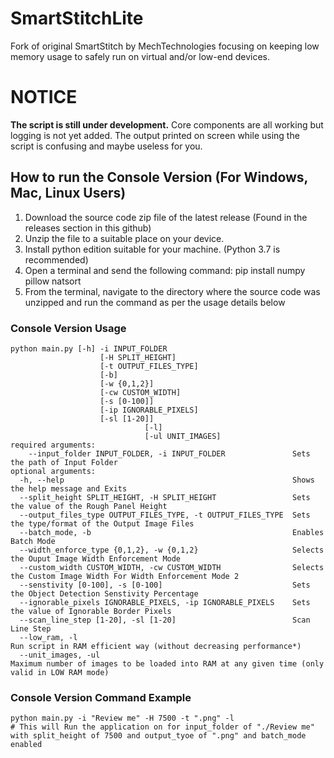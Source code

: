 # SmartStitchLite
Fork of original SmartStitch by MechTechnologies focusing on keeping low memory usage to safely run on virtual and/or low-end devices.

# NOTICE
**The script is still under development.**
Core components are all working but logging is not yet added. The output printed on screen while using the script is confusing and maybe useless for you.

## How to run the Console Version (For Windows, Mac, Linux Users)
1. Download the source code zip file of the latest release (Found in the releases section in this github)
2. Unzip the file to a suitable place on your device.
3. Install python edition suitable for your machine. (Python 3.7 is recommended)
4. Open a terminal and send the following command: pip install numpy pillow natsort
5. From the terminal, navigate to the directory where the source code was unzipped and run the command as per the usage details below

### Console Version Usage
```
python main.py [-h] -i INPUT_FOLDER
                    [-H SPLIT_HEIGHT]
                    [-t OUTPUT_FILES_TYPE]
                    [-b]
                    [-w {0,1,2}]
                    [-cw CUSTOM_WIDTH]
                    [-s [0-100]]
                    [-ip IGNORABLE_PIXELS]
                    [-sl [1-20]]
					          [-l]
					          [-ul UNIT_IMAGES]
required arguments:
    --input_folder INPUT_FOLDER, -i INPUT_FOLDER               Sets the path of Input Folder
optional arguments:
  -h, --help                                                   Shows the help message and Exits
  --split_height SPLIT_HEIGHT, -H SPLIT_HEIGHT                 Sets the value of the Rough Panel Height
  --output_files_type OUTPUT_FILES_TYPE, -t OUTPUT_FILES_TYPE  Sets the type/format of the Output Image Files
  --batch_mode, -b                                             Enables Batch Mode
  --width_enforce_type {0,1,2}, -w {0,1,2}                     Selects the Ouput Image Width Enforcement Mode
  --custom_width CUSTOM_WIDTH, -cw CUSTOM_WIDTH                Selects the Custom Image Width For Width Enforcement Mode 2
  --senstivity [0-100], -s [0-100]                             Sets the Object Detection Senstivity Percentage
  --ignorable_pixels IGNORABLE_PIXELS, -ip IGNORABLE_PIXELS    Sets the value of Ignorable Border Pixels
  --scan_line_step [1-20], -sl [1-20]                          Scan Line Step
  --low_ram, -l												                         Run script in RAM efficient way (without decreasing performance*)
  --unit_images, -ul										                       Maximum number of images to be loaded into RAM at any given time (only valid in LOW RAM mode)
```

### Console Version Command Example
```
python main.py -i "Review me" -H 7500 -t ".png" -l
# This will Run the application on for input_folder of "./Review me" with split_height of 7500 and output_tyoe of ".png" and batch_mode enabled
```
